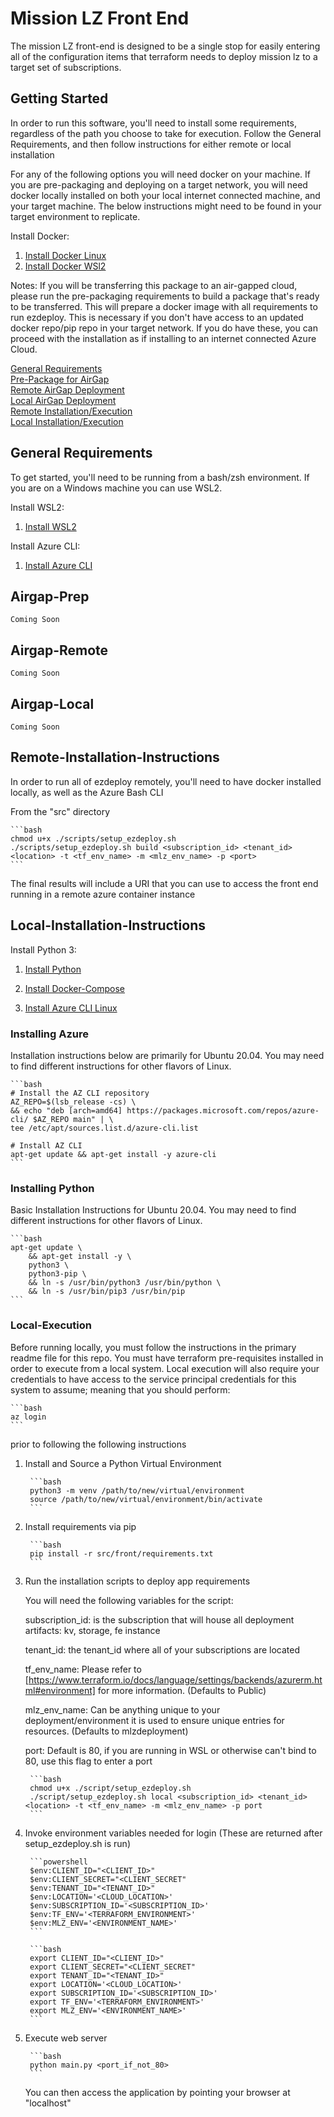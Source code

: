 # Mission LZ Front End

The mission LZ front-end is designed to be a single stop for easily entering all of the configuration items that terraform needs to deploy mission lz to a target set of subscriptions.  

## Getting Started

In order to run this software, you'll need to install some requirements, regardless of the path you choose to take for execution.  Follow the General Requirements,  and then follow instructions for either remote or local installation

For any of the following options you will need docker on your machine. If you are pre-packaging and deploying on a target network, you will need docker locally installed on both your local internet connected machine, and your target machine.  The below instructions might need to be found in your target environment to replicate. 

Install Docker:

1. [Install Docker Linux](https://docs.docker.com/engine/install/ubuntu)
2. [Install Docker WSl2](https://docs.microsoft.com/en-us/windows/wsl/tutorials/wsl-containers)

Notes:
If you will be transferring this package to an air-gapped cloud, please run the pre-packaging requirements to build a package that's ready to be transferred.  This will prepare a docker image with all requirements to run ezdeploy.  This is necessary if you don't have access to an updated docker repo/pip repo in your target network.  If you do have these, you can proceed with the installation as if installing to an internet connected Azure Cloud.

[General Requirements](#General-Requirements)  
[Pre-Package for AirGap](#Airgap-Prep)  
[Remote AirGap Deployment](#Airgap-Remote)  
[Local AirGap Deployment](#Airgap-Local)  
[Remote Installation/Execution](#Remote-Installation-Instructions)  
[Local Installation/Execution](#Local-Installation-Instructions)

## General Requirements

To get started, you'll need to be running from a bash/zsh environment.  If you are on a Windows machine you can use WSL2.

Install WSL2:

1. [Install WSL2](https://docs.microsoft.com/en-us/windows/wsl/install-win10)

Install Azure CLI:

1. [Install Azure CLI](#Install-Azure-CLI)

## Airgap-Prep

    Coming Soon

## Airgap-Remote

    Coming Soon

## Airgap-Local

    Coming Soon

## Remote-Installation-Instructions

In order to run all of ezdeploy remotely, you'll need to have docker installed locally, as well as the Azure Bash CLI

From the "src" directory

    ```bash
    chmod u+x ./scripts/setup_ezdeploy.sh
    ./scripts/setup_ezdeploy.sh build <subscription_id> <tenant_id> <location> -t <tf_env_name> -m <mlz_env_name> -p <port>
    ```

The final results will include a URI that you can use to access the front end running in a remote azure container instance

## Local-Installation-Instructions

Install Python 3:

1. [Install Python](#Installing-Python)

1. [Install Docker-Compose](#Install-Docker-Compose)

1. [Install Azure CLI Linux](#Installing-Azure)

### Installing Azure

Installation instructions below are primarily for Ubuntu 20.04.  You may need to find different instructions for other flavors of Linux.

    ```bash
    # Install the AZ CLI repository
    AZ_REPO=$(lsb_release -cs) \
    && echo "deb [arch=amd64] https://packages.microsoft.com/repos/azure-cli/ $AZ_REPO main" | \
    tee /etc/apt/sources.list.d/azure-cli.list

    # Install AZ CLI
    apt-get update && apt-get install -y azure-cli
    ```

### Installing Python

Basic Installation Instructions for Ubuntu 20.04.   You may need to find different instructions for other flavors of Linux.

    ```bash
    apt-get update \
        && apt-get install -y \
        python3 \
        python3-pip \
        && ln -s /usr/bin/python3 /usr/bin/python \
        && ln -s /usr/bin/pip3 /usr/bin/pip
    ```

### Local-Execution

Before running locally, you must follow the instructions in the primary readme file for this repo.  You must have terraform pre-requisites installed in order to execute from a local system. Local execution will also require your credentials to have access to the service principal credentials for this system to assume; meaning that you should perform:

    ```bash
    az login
    ```

prior to following the following instructions

1. Install and Source a Python Virtual Environment

        ```bash
        python3 -m venv /path/to/new/virtual/environment
        source /path/to/new/virtual/environment/bin/activate
        ```

2. Install requirements via pip

        ```bash
        pip install -r src/front/requirements.txt
        ```

3. Run the installation scripts to deploy app requirements

    You will need the following variables for the script:

    subscription_id: is the subscription that will house all deployment artifacts: kv, storage, fe instance

    tenant_id:  the tenant_id where all of your subscriptions are located

    tf_env_name: Please refer to [https://www.terraform.io/docs/language/settings/backends/azurerm.html#environment] for more information.   (Defaults to Public)

    mlz_env_name: Can be anything unique to your deployment/environment it is used to ensure unique entries for resources.  (Defaults to mlzdeployment)

    port:  Default is 80, if you are running in WSL or otherwise can't bind to 80, use this flag to enter a port

        ```bash
        chmod u+x ./script/setup_ezdeploy.sh
        ./script/setup_ezdeploy.sh local <subscription_id> <tenant_id> <location> -t <tf_env_name> -m <mlz_env_name> -p port
        ```

4. Invoke environment variables needed for login (These are returned after setup_ezdeploy.sh is run)

        ```powershell
        $env:CLIENT_ID="<CLIENT_ID>"
        $env:CLIENT_SECRET="<CLIENT_SECRET"
        $env:TENANT_ID="<TENANT_ID>"
        $env:LOCATION='<CLOUD_LOCATION>'
        $env:SUBSCRIPTION_ID='<SUBSCRIPTION_ID>'
        $env:TF_ENV='<TERRAFORM_ENVIRONMENT>'
        $env:MLZ_ENV='<ENVIRONMENT_NAME>'
        ```

        ```bash
        export CLIENT_ID="<CLIENT_ID>"
        export CLIENT_SECRET="<CLIENT_SECRET"
        export TENANT_ID="<TENANT_ID>"
        export LOCATION='<CLOUD_LOCATION>'
        export SUBSCRIPTION_ID='<SUBSCRIPTION_ID>'
        export TF_ENV='<TERRAFORM_ENVIRONMENT>'
        export MLZ_ENV='<ENVIRONMENT_NAME>'
        ```

5. Execute web server

        ```bash
        python main.py <port_if_not_80>
        ```

    You can then access the application by pointing your browser at "localhost"
